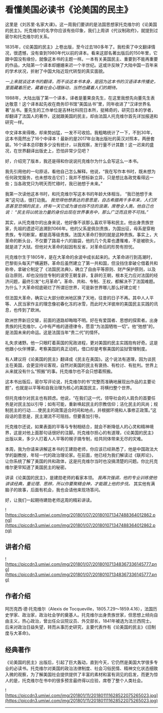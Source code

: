 # 看懂美国必读书《论美国的民主》

这里是《刘苏里·名家大课》。这一周我们要讲的是法国思想家托克维尔的《论美国的民主》。托克维尔的名字你应该有些印象，我们上周讲《代议制政府》，就提到过密尔和托克维尔的关系。

1835年，《论美国的民主》上卷出版，至今过去180多年了。我检索了中文翻译情况，很遗憾，没有查到1980年代以前的译本。看来这部名著出版后的150年里，它跟中国没有缘份，就像这本书的主题一样。一本有关美国民主、重要到不能再重要的作品，大陆第一个译本却姗姗来迟一个半世纪。这或许反映了大陆中国一百年来的学术状况，折射了中国大陆近现代转型的真实面貌。

 *一上来就谈这本书的翻译，而不谈这本书本身，是因为这本书的汉语译本传播史，里面藏着历史，藏着社会心理脉动，当然也藏着人们的期待。*

1988年，大陆出版了第一个译本，译者是董果良先生，在这里我想先向董先生表达敬意！这个译本起先收在商务印书馆“美国丛书”里，同年收进了“汉译世界名著”丛书。董先生的工作单位是吉林社科院日本所，挺稀奇的，研究日本的学者，却翻译了法国人的著作，这就跟美国的民主，却由法国人托克维尔首先详加报道和研究一样。

中文译本来得晚，却来势凶猛，一发不可收拾。我粗略统计了一下，不到30年，这本书竟然出了16个中译本！最新的是2017年台海出版社的英汉对照本，两册套装。16个译本总印数多少没有统计，以我观察，发行量不计其数！这一迟来的盛况，在世界翻译出版史上，恐怕非常少见吧？

好，介绍完了版本，我还是得和你说说托克维尔为什么会写这么一本书。

我先引用他的一句原话，看他自己怎么解释。他说，“我在写作本书时，既未想为任何政党服务，也未想攻击它们；我并不想标新立异，只是想比各政党看得远一些；当各政党只为明天而忙碌时，我已驰想于未来。”

我第一次读他这本书时，和托克维尔写这本书的年龄大体相当， “我已弛想于未来”这句话，很打动我。 *我觉得他想表达的意思是，自古希腊两千多年来，人们厌恶甚至恐惧的民主，终有一天它成为谁也挡不住的浪潮，席卷全人类。他自己也说： “民主将以统治力量的身份出现在世界事务中，那么广泛而且势不可挡。”*

其实，从托克维尔的出身来说，他好像不该那么喜欢平等和民主。他出身贵族世家，先祖的遗迹可追溯到1066年。他的父系是佩剑贵族，为国出征，母系是穿袍贵族，专司断案，都是高等级贵族。法国大革命打倒的就是这种贵族。事实上，大革命的断头台，不仅要了路易十六的脑袋，他的几个先辈也遭罹难，不是被砍头，就是进了大狱。但他对大革命的起因有反省，对革命后的形势有担忧。

托克维尔生于1805年，是在大革命的余波中成长起来的。大革命进行到高潮时，巴黎街头每天尸横遍野。革命后虽然建立了第一共和国，但没挡住拿破仑借着共和称帝，拿破仑制定了《法国民法典》，确立了自由平等原则、财产保护原则，以及自治原则，却也没挡住专制的波旁王朝复辟，复辟的王朝，根本无力应对法国的经济问题，最终引发“七月革命”。革命、共和、专制、王权，都解决不了法国难题。为什么？大革命彻底砸烂了所谓旧世界，可是新世界哪儿那么好建立呢！

但法国大革命，确实让大部分欧洲地区换了天地，往昔的日子不再。其中人人平等、人民当家作主的理念像初春化冻的冰雪，而此时大洋彼岸的美国民主实践的讯息，也传到了欧洲。

欧洲世界新旧交替，前面的道路却晦暗不明。好在有爱国者、思想的探索者。出身贵族的托克维尔，心中有严格的道德律令，愿意“为法国牺牲一切”。他“弛想”的，是法国未来的命运。这是法国当年“贵二代”的情怀。

礼失求诸野。他一只眼盯着英国的宪政进程，更对美国的民主实践抱有好奇。这是他跟小伙伴博蒙，考察美国的真正动机，借口却是考察美国的监狱管理制度。

有人建议将《论美国的民主》翻译成《民主在美国》。这个说法有道理，因为谈民主在美国，会更显持论客观，自然对美国的民主有褒扬、有检讨、有批判。世界上从来就没有什么“照搬”的事。托克维尔也不会只想着照搬。

这本书出版后，密尔写评论说，托克维尔的书“完整而准确地展现出作品的主要论题”，也就是以平等和自我治理为核心的美国民主，将横扫整个世界。

但托克维尔对民主也有顾虑。他说，“在我们这一代，领导社会的人肩负的首要任务是对民主加以引导；如有可能，重新唤起民主的宗教信仰；洁化民主的风尚；规制民主的行动……使民主的政策适合时间和地点，并根据环境和人事修正政策。”这段话的意思是，民主潮流不可阻挡，但要善加引导。

托克维尔还说，如果表面的平等与专制相结合，就会不断降低人的心灵和精神境界，这是对他上面那句话很好的注脚。托克维尔担心的有道理，《论美国的民主》出版以来，多少人打着人人平等的幌子搞专制，给共同体带来无尽的灾难。

本周，我为你请来讲解这本书的王建勋老师，你应该已经熟悉了，他是中国政法大学的副教授，年轻一代的政治理论家。在前面，他已经为我们解读过《联邦论》，让你系统了解了美国的共和政体，这是托克维尔当时也没搞清楚的问题。你比托克维尔更早知道了美国民主的秘密。

讲读《论美国的民主》，是建勋老师的看家本领。 *我再次强调，他的专业训练使他讲读经典，重论理、思辨，所以你要聚精会神，才能跟上他的步伐。* 其实他有满脑子的故事，后面有机会，我也会请他来现场答问。

好，让我们一起期待建勋老师这周的精彩讲读。

![https://piccdn3.umiwi.com/img/201801/07/201801071347488364012862.png](https://piccdn3.umiwi.com/img/201801/07/201801071347488364012862.png)

## 讲者介绍

![https://piccdn3.umiwi.com/img/201801/07/201801071348367336145777.png](https://piccdn3.umiwi.com/img/201801/07/201801071348367336145777.png)

## 作者介绍

阿历克西·德·托克维尔（Alexis de Tocqueville，1805.7.29～1859.4.16），法国历史学家、政治家，政治社会学的奠基人。托克维尔出身贵族世家，但思想上倾向自由主义，热心政治，曾出任众议院议员、外交部长，1841年被选为法兰西院士。后来对政治日益失望，转而从事历史研究，主要代表作有《论美国的民主》《旧制度与大革命》。

## 经典著作

《论美国的民主》出版后，引起了巨大轰动，直到今天，它仍然是美国大学很多专业的必读书。托克维尔对美国的政治法律制度、社会习俗民情、精神文化状态细致入微的观察，为了解美国社会提供提供了丰富的素材和富有洞见的启发，而更为惊人的是，托克维尔在书中的很多预言最终得以应验，席卷了整个人类社会。

![https://piccdn3.umiwi.com/img/201801/11/201801111628522075265023.jpg](https://piccdn3.umiwi.com/img/201801/11/201801111628522075265023.jpg)

---

